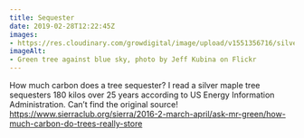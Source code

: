 ```yaml
---
title: Sequester
date: 2019-02-28T12:22:45Z
images: 
- https://res.cloudinary.com/growdigital/image/upload/v1551356716/silvermaple-jeffkubina.jpg
imageAlt: 
- Green tree against blue sky, photo by Jeff Kubina on Flickr
---
```


How much carbon does a tree sequester? I read a silver maple tree sequesters 180 kilos over 25 years according to US Energy Information Administration. Can’t find the original source! <https://www.sierraclub.org/sierra/2016-2-march-april/ask-mr-green/how-much-carbon-do-trees-really-store>
